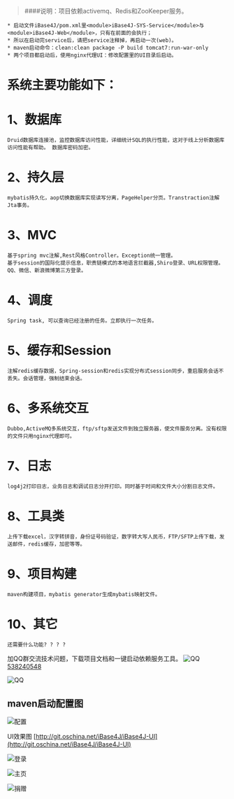 >####说明：项目依赖activemq、Redis和ZooKeeper服务。

```
* 启动文件iBase4J/pom.xml里<module>iBase4J-SYS-Service</module>与<module>iBase4J-Web</module>，只有在前面的会执行；
* 所以在启动完service后，请把service注释掉，再启动一次(web)。
* maven启动命令：clean:clean package -P build tomcat7:run-war-only
* 两个项目都启动后，使用nginx代理UI：修改配置里的UI目录后启动。
```

系统主要功能如下：
======
1、数据库
======

    Druid数据库连接池，监控数据库访问性能，详细统计SQL的执行性能，这对于线上分析数据库访问性能有帮助。 数据库密码加密。

2、持久层
======

    mybatis持久化，aop切换数据库实现读写分离，PageHelper分页。Transtraction注解Jta事务。

3、MVC
======

    基于spring mvc注解,Rest风格Controller。Exception统一管理。
    基于session的国际化提示信息，职责链模式的本地语言拦截器,Shiro登录、URL权限管理。
    QQ、微信、新浪微博第三方登录。

4、调度
======

    Spring task, 可以查询已经注册的任务。立即执行一次任务。

5、缓存和Session
===========

    注解redis缓存数据，Spring-session和redis实现分布式session同步，重启服务会话不丢失。会话管理，强制结束会话。

6、多系统交互
===========

    Dubbo,ActiveMQ多系统交互，ftp/sftp发送文件到独立服务器，使文件服务分离。没有权限的文件只用nginx代理即可。

7、日志
===========

    log4j2打印日志，业务日志和调试日志分开打印。同时基于时间和文件大小分割日志文件。

8、工具类
===========

    上传下载excel，汉字转拼音，身份证号码验证，数字转大写人民币，FTP/SFTP上传下载，发送邮件，redis缓存，加密等等。

9、项目构建
===========

    maven构建项目，mybatis generator生成mybatis映射文件。 

10、其它
===========

    还需要什么功能? ? ? ?
加QQ群交流技术问题，下载项目文档和一键启动依赖服务工具。
![QQ](http://pub.idqqimg.com/wpa/images/group.png "QQ")
[538240548](http://shang.qq.com/wpa/qunwpa?idkey=b0fb32618d54e6a7f3cb718cd469b2952c8a968b1ef6f17fd68c83338ae4bce3)

![QQ](http://git.oschina.net/iBase4J/iBase4J/raw/master/img/1464169485871.png "QQ")

maven启动配置图
---
![配置](http://git.oschina.net/iBase4J/iBase4J/raw/9caa79d7beb3f528bcaa66feec472315024d82ee/maven-config.png "maven配置")

UI效果图
[http://git.oschina.net/iBase4J/iBase4J-UI](http://git.oschina.net/iBase4J/iBase4J-UI)


![登录](http://git.oschina.net/iBase4J/iBase4J/raw/master/img/login.png "登录")

![主页](http://git.oschina.net/iBase4J/iBase4J/raw/master/img/index.png "主页")

![捐赠](http://git.oschina.net/iBase4J/iBase4J/raw/master/img/contribute.png "捐赠")